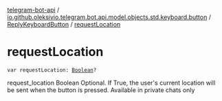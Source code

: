 [telegram-bot-api](../../index.md) / [io.github.oleksivio.telegram.bot.api.model.objects.std.keyboard.button](../index.md) / [ReplyKeyboardButton](index.md) / [requestLocation](./request-location.md)

# requestLocation

`var requestLocation: `[`Boolean`](https://kotlinlang.org/api/latest/jvm/stdlib/kotlin/-boolean/index.html)`?`

request_location Boolean Optional. If True, the user's current location will be sent when the button is pressed.
Available in private chats only

